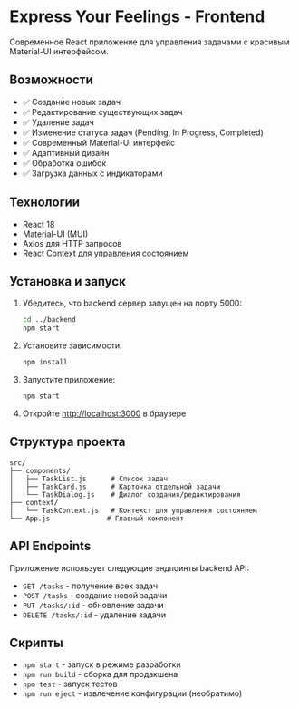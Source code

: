 # Express Your Feelings - Frontend

Современное React приложение для управления задачами с красивым Material-UI интерфейсом.

## Возможности

- ✅ Создание новых задач
- ✅ Редактирование существующих задач
- ✅ Удаление задач
- ✅ Изменение статуса задач (Pending, In Progress, Completed)
- ✅ Современный Material-UI интерфейс
- ✅ Адаптивный дизайн
- ✅ Обработка ошибок
- ✅ Загрузка данных с индикаторами

## Технологии

- React 18
- Material-UI (MUI)
- Axios для HTTP запросов
- React Context для управления состоянием

## Установка и запуск

1. Убедитесь, что backend сервер запущен на порту 5000:
   ```bash
   cd ../backend
   npm start
   ```

2. Установите зависимости:
   ```bash
   npm install
   ```

3. Запустите приложение:
   ```bash
   npm start
   ```

4. Откройте [http://localhost:3000](http://localhost:3000) в браузере

## Структура проекта

```
src/
├── components/
│   ├── TaskList.js      # Список задач
│   ├── TaskCard.js      # Карточка отдельной задачи
│   └── TaskDialog.js    # Диалог создания/редактирования
├── context/
│   └── TaskContext.js   # Контекст для управления состоянием
└── App.js              # Главный компонент
```

## API Endpoints

Приложение использует следующие эндпоинты backend API:

- `GET /tasks` - получение всех задач
- `POST /tasks` - создание новой задачи
- `PUT /tasks/:id` - обновление задачи
- `DELETE /tasks/:id` - удаление задачи

## Скрипты

- `npm start` - запуск в режиме разработки
- `npm run build` - сборка для продакшена
- `npm test` - запуск тестов
- `npm run eject` - извлечение конфигурации (необратимо)

